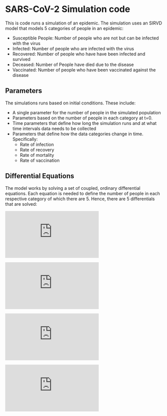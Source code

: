 # SARS-CoV-2 Simulation code
This is code runs a simulation of an epidemic. The simulation uses an SIRVD model that models 5 categories of people in an epidemic:
- Susceptible People: Number of people who are not but can be infected with the virus 
- Infected: Number of people who are infected with the virus
- Recovered: Number of people who have have been infected and survived
- Deceased: Number of People have died due to the disease
- Vaccinated: Number of people who have been vaccinated against the disease
## Parameters
The simulations runs based on initial conditions. These include:
- A single parameter for the number of people in the simulated population
- Parameters based on the number of people in each  category at t=0.
- Time parameters that define how long the simulation runs and at what time intervals data needs to be collected
- Parameters that define how the data categories change in time. Specifically:
	- Rate of infection
	- Rate of recovery
	- Rate of mortality
	- Rate of vaccination
## Differential Equations
The model works by solving a set of coupled, ordinary differential equations. Each equation is needed to define the number of people in each respective category of which there are 5. Hence, there are 5 differentials that are solved:

![\Large x=\frac{-b\pm\sqrt{b^2-4ac}}{2a}](https://latex.codecogs.com/svg.latex?%5Cdpi%7B300%7D%20%5Cfrac%7BdS%7D%7Bdt%7D%3D-%5Cfrac%7B%5Cbeta%20S%20I%7D%7BN%7D)

![\Large x=\frac{-b\pm\sqrt{b^2-4ac}}{2a}](https://latex.codecogs.com/svg.latex?%5Cdpi%7B300%7D%20%5Cfrac%7BdI%7D%7Bdt%7D%3D%5Cfrac%7B%5Cbeta%20S%20I%7D%7BN%7D%20-%20%5Cgamma%20I%20-%20%5Cmu%20I)

![\Large x=\frac{-b\pm\sqrt{b^2-4ac}}{2a}](https://latex.codecogs.com/svg.latex?%5Cdpi%7B300%7D%20%5Cfrac%7BdR%7D%7Bdt%7D%3D%5Cgamma%20I)

![\Large x=\frac{-b\pm\sqrt{b^2-4ac}}{2a}](https://latex.codecogs.com/svg.latex?%5Cdpi%7B300%7D%20%5Cfrac%7BdD%7D%7Bdt%7D%3D%5Cmu%20I)


